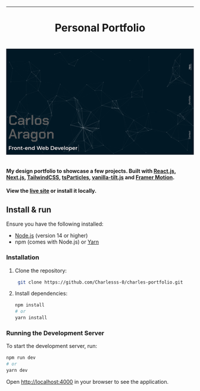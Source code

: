---

<h1 align="center">Personal Portfolio<h1>

[![Site preview](/public/assets/images/site-preview.png)](https://carlosaragondev.vercel.app)

#### My design portfolio to showcase a few projects. Built with [React.js](https://react.dev/), [Next.js](https://nextjs.org/), [TailwindCSS](https://tailwindcss.com/), [tsParticles](https://particles.js.org/), [vanilla-tilt.js](https://micku7zu.github.io/vanilla-tilt.js/) and [Framer Motion](https://www.framer.com/motion/).

#### View the [live site](https://carlosaragondev.vercel.app) or install it locally.

## Install & run

Ensure you have the following installed:

- [Node.js](https://nodejs.org/en/download/) (version 14 or higher)
- npm (comes with Node.js) or [Yarn](https://yarnpkg.com/)

### Installation

1. Clone the repository:

   ```sh
    git clone https://github.com/Charlesss-0/charles-portfolio.git
   ```

2. Install dependencies:
   ```sh
   npm install
   # or
   yarn install
   ```

### Running the Development Server

To start the development server, run:

```sh
npm run dev
# or
yarn dev
```

Open [http://localhost:4000](http://localhost:4000) in your browser to see the application.
